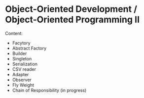 # Object-Oriented Development / Object-Oriented Programming II

Content:
* Facytory
* Abstract Factory
* Builder 
* Singleton
* Serialization
* CSV reader
* Adapter
* Observer
* Fly Weight
* Chain of Responsibility (in progress)
